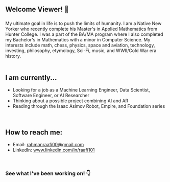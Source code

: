 ## Welcome Viewer! 👋

### 
My ultimate goal in life is to push the limits of humanity. I am a Native New Yorker who recently complete his Master's in Applied Mathematics from Hunter College. I was a part of the BA/MA program where I also completed my Bachelor's in Mathematics with a minor in Computer Science. My interests include math, chess, physics, space and aviation, technology, investing, philosophy, etymology, Sci-Fi, music, and WWII/Cold War era history.
<br /><br />

## I am currently...
- Looking for a job as a Machine Learning Engineer, Data Scientist, Software Engineer, or AI Researcher
- Thinking about a possible project combining AI and AR
- Reading through the Isaac Asimov Robot, Empire, and Foundation series
<br />

## How to reach me:
- Email: rahmanraafi00@gmail.com
- LinkedIn: www.linkedin.com/in/raafi101
<br />

### See what I've been working on! 👇
